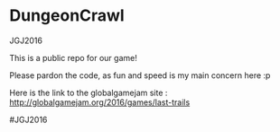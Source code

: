 # DungeonCrawl
JGJ2016

This is a public repo for our game!

Please pardon the code, as fun and speed is my main concern here :p

Here is the link to the globalgamejam site : http://globalgamejam.org/2016/games/last-trails

#JGJ2016
